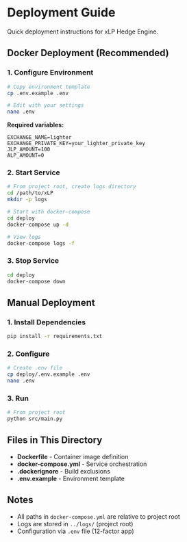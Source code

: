 # Deployment Guide

Quick deployment instructions for xLP Hedge Engine.

## Docker Deployment (Recommended)

### 1. Configure Environment

```bash
# Copy environment template
cp .env.example .env

# Edit with your settings
nano .env
```

**Required variables:**
```env
EXCHANGE_NAME=lighter
EXCHANGE_PRIVATE_KEY=your_lighter_private_key
JLP_AMOUNT=100
ALP_AMOUNT=0
```

### 2. Start Service

```bash
# From project root, create logs directory
cd /path/to/xLP
mkdir -p logs

# Start with docker-compose
cd deploy
docker-compose up -d

# View logs
docker-compose logs -f
```

### 3. Stop Service

```bash
cd deploy
docker-compose down
```

## Manual Deployment

### 1. Install Dependencies

```bash
pip install -r requirements.txt
```

### 2. Configure

```bash
# Create .env file
cp deploy/.env.example .env
nano .env
```

### 3. Run

```bash
# From project root
python src/main.py
```

## Files in This Directory

- **Dockerfile** - Container image definition
- **docker-compose.yml** - Service orchestration
- **.dockerignore** - Build exclusions
- **.env.example** - Environment template

## Notes

- All paths in `docker-compose.yml` are relative to project root
- Logs are stored in `../logs/` (project root)
- Configuration via `.env` file (12-factor app)
